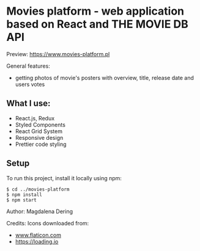# Movies platform - web application based on React and THE MOVIE DB API

Preview: https://www.movies-platform.pl

General features:
- getting photos of movie's posters with overview, title, release date and users votes

## What I use:

- React.js, Redux
- Styled Components
- React Grid System
- Responsive design
- Prettier code styling

## Setup
To run this project, install it locally using npm:

```
$ cd ../movies-platform
$ npm install
$ npm start
```

Author: Magdalena Dering

Credits: Icons downloaded from: 
- www.flaticon.com
- https://loading.io
